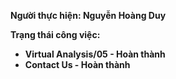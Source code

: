 **Người thực hiện: Nguyễn Hoàng Duy**

**Trạng thái công việc:**
- **Virtual Analysis/05 - Hoàn thành**
- **Contact Us - Hoàn thành**